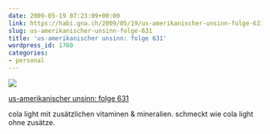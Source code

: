 ```yaml
---
date: 2009-05-19 07:23:09+00:00
link: https://habi.gna.ch/2009/05/19/us-amerikanischer-unsinn-folge-631/
slug: us-amerikanischer-unsinn-folge-631
title: 'us-amerikanischer unsinn: folge 631'
wordpress_id: 1760
categories:
- personal
---
```



 [![](https://static.flickr.com/2443/3545427004_6fc8edb40a_m.jpg)](https://www.flickr.com/photos/habi/3545427004/)
   

 
  [us-amerikanischer unsinn: folge 631](https://www.flickr.com/photos/habi/3545427004/)
    

 



cola light mit zusätzlichen vitaminen & mineralien. schmeckt wie cola light ohne zusätze.
  

